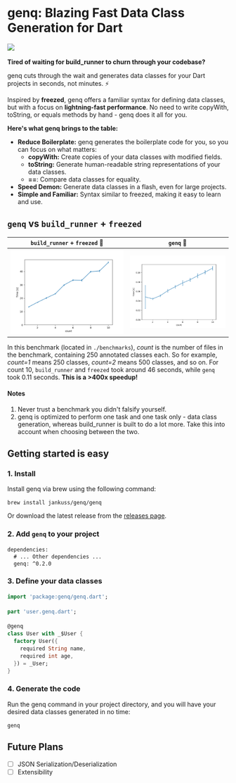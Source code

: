 # genq: Blazing Fast Data Class Generation for Dart

![](./docs/preview.gif)

**Tired of waiting for build_runner to churn through your codebase?**

genq cuts through the wait and generates data classes for your Dart projects in seconds, not minutes. ⚡️

Inspired by **freezed**, genq offers a familiar syntax for defining data classes, but with a focus on **lightning-fast performance**. No need to write copyWith, toString, or equals methods by hand - genq does it all for you.

**Here's what genq brings to the table:**

* **Reduce Boilerplate:** genq generates the boilerplate code for you, so you can focus on what matters:
    * **copyWith:** Create copies of your data classes with modified fields.
    * **toString:** Generate human-readable string representations of your data classes.
    * **==**: Compare data classes for equality.
* **Speed Demon:** Generate data classes in a flash, even for large projects.
* **Simple and Familiar:** Syntax similar to freezed, making it easy to learn and use.

## `genq` vs `build_runner` + `freezed`

`build_runner` + `freezed` 🐌 | `genq` 🚀
:-------------------------:|:-------------------------:
![build_runner](./docs/freezed.png) | ![genq](./docs/genq.png)

In this benchmark (located in `./benchmarks`), _count_ is the number of files in the benchmark, containing 250 annotated classes each. So for example, _count=1_ means 250 classes, _count=2_ means 500 classes, and so on. For count 10, `build_runner` and `freezed` took around 46 seconds, while `genq` took 0.11 seconds. **This is a >400x speedup!**

#### Notes

1. Never trust a benchmark you didn't falsify yourself.
2. genq is optimized to perform one task and one task only - data class generation, whereas build_runner is built to do a lot more. Take this into account when choosing between the two.

## Getting started is easy

### 1. Install

Install genq via brew using the following command:

```
brew install jankuss/genq/genq
```

Or download the latest release from the [releases page](https://github.com/jankuss/genq/releases).

### 2. Add `genq` to your project

```
dependencies:
  # ... Other dependencies ...
  genq: ^0.2.0
```

### 3. Define your data classes

```dart
import 'package:genq/genq.dart';

part 'user.genq.dart';

@genq
class User with _$User {
  factory User({
    required String name,
    required int age,
  }) = _User;
}
```

### 4. Generate the code

Run the genq command in your project directory, and you will have your desired data classes generated in no time:

```
genq
```

## Future Plans

- [ ] JSON Serialization/Deserialization
- [ ] Extensibility
